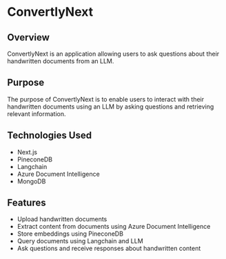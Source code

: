 # ConvertlyNext

## Overview
ConvertlyNext is an application allowing users to ask questions about their handwritten documents from an LLM.

## Purpose
The purpose of ConvertlyNext is to enable users to interact with their handwritten documents using an LLM by asking questions and retrieving relevant information.

## Technologies Used
- Next.js  
- PineconeDB  
- Langchain  
- Azure Document Intelligence  
- MongoDB  

## Features
- Upload handwritten documents  
- Extract content from documents using Azure Document Intelligence  
- Store embeddings using PineconeDB  
- Query documents using Langchain and LLM  
- Ask questions and receive responses about handwritten content  
